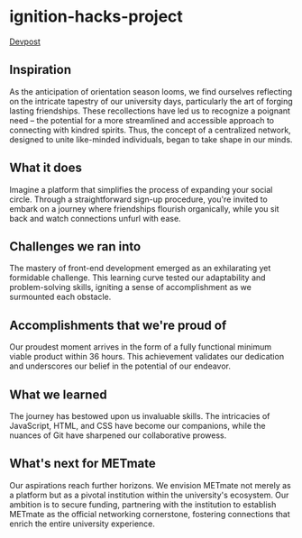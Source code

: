 # ignition-hacks-project

[Devpost](https://devpost.com/software/metmate)

## Inspiration

As the anticipation of orientation season looms, we find ourselves reflecting on the intricate tapestry of our university days, particularly the art of forging lasting friendships. These recollections have led us to recognize a poignant need – the potential for a more streamlined and accessible approach to connecting with kindred spirits. Thus, the concept of a centralized network, designed to unite like-minded individuals, began to take shape in our minds.

## What it does

Imagine a platform that simplifies the process of expanding your social circle. Through a straightforward sign-up procedure, you're invited to embark on a journey where friendships flourish organically, while you sit back and watch connections unfurl with ease.


## Challenges we ran into

The mastery of front-end development emerged as an exhilarating yet formidable challenge. This learning curve tested our adaptability and problem-solving skills, igniting a sense of accomplishment as we surmounted each obstacle.

## Accomplishments that we're proud of

Our proudest moment arrives in the form of a fully functional minimum viable product within 36 hours. This achievement validates our dedication and underscores our belief in the potential of our endeavor.

## What we learned

The journey has bestowed upon us invaluable skills. The intricacies of JavaScript, HTML, and CSS have become our companions, while the nuances of Git have sharpened our collaborative prowess.

## What's next for METmate

Our aspirations reach further horizons. We envision METmate not merely as a platform but as a pivotal institution within the university's ecosystem. Our ambition is to secure funding, partnering with the institution to establish METmate as the official networking cornerstone, fostering connections that enrich the entire university experience.
